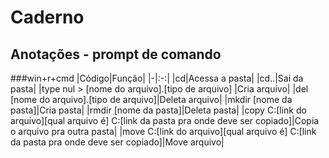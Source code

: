 # Caderno
## Anotações - prompt de comando
###win+r+cmd
|Código|Função|
|-|:-:|
|cd|Acessa a pasta|
|cd..|Sai da pasta|
|type nul > [nome do arquivo].[tipo de arquivo] |Cria arquivo|
|del [nome do arquivo].[tipo de arquivo]|Deleta arquivo|
|mkdir [nome da pasta]|Cria pasta|
|rmdir [nome da pasta]|Deleta pasta|
|copy C:\[link do arquivo][qual arquivo é] C:\[link da pasta pra onde deve ser copiado]|Copia o arquivo pra outra pasta|
|move C:\[link do arquivo][qual arquivo é] C:\[link da pasta pra onde deve ser copiado]|Move arquivo|

